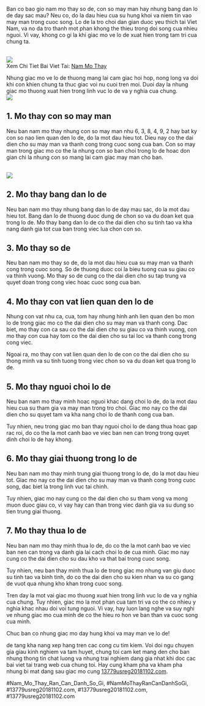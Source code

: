 <p>Ban co bao gio nam mo thay so de, con so may man hay nhung bang dan lo de day sac mau? Neu co, do la dau hieu cua su hung khoi va niem tin vao may man trong cuoc song. Lo de la tro choi dan gian duoc yeu thich tai Viet Nam, va no da tro thanh mot phan khong the thieu trong doi song cua nhieu nguoi. Vi vay, khong co gi la khi giac mo ve lo de xuat hien trong tam tri cua chung ta.</p><br><img src="https://13779usreg20181102.com/wp-content/uploads/2025/03/nam-mo-thay-ran-la-diem-gi-kham-pha-y-nghia-sau-sac-cua-giac-mo-67ca5d511f298.png"></br>
Xem Chi Tiet Bai Viet Tai: <a href="https://13779usreg20181102.com/nam-mo-thay/">Nam Mo Thay</a><p>Nhung giac mo ve lo de thuong mang lai cam giac hoi hop, nong long va doi khi con khien chung ta thuc giac voi nu cuoi tren moi. Duoi day la nhung giac mo thuong xuat hien trong linh vuc lo de va y nghia cua chung.<br><img src="https://13779usreg20181102.com/wp-content/uploads/2025/03/nam-mo-thay-ran-to-giai-ma-huyen-bi-ve-nhung-giac-mo-day-y-nghia-67ca5c85aba84.webp"></br><h2>1. Mo thay con so may man</h2><p>Neu ban nam mo thay nhung con so may man nhu 6, 3, 8, 4, 9, 2 hay bat ky con so nao lien quan den lo de, do la mot dau hieu tot. Dieu nay co the dai dien cho su may man va thanh cong trong cuoc song cua ban. Con so may man trong giac mo co the la nhung con so ban choi trong lo de hoac don gian chi la nhung con so mang lai cam giac may man cho ban.</p><br><img src="https://13779usreg20181102.com/wp-content/uploads/2025/03/nam-mo-thay-tre-con-danh-so-gi-kham-pha-y-nghia-va-nhung-tinh-huong-dang-chu-y-67ca5c22a92eb.jpg"></br><h2>2. Mo thay bang dan lo de</h2><p>Neu ban nam mo thay nhung bang dan lo de day mau sac, do la mot dau hieu tot. Bang dan lo de thuong duoc dung de chon so va du doan ket qua trong lo de. Mo thay bang dan lo de co the dai dien cho su tinh tao va kha nang danh gia tot cua ban trong viec lua chon con so.<h2>3. Mo thay so de</h2><p>Neu ban nam mo thay so de, do la mot dau hieu cua su may man va thanh cong trong cuoc song. So de thuong duoc coi la bieu tuong cua su giau co va thinh vuong. Mo thay so de cung co the dai dien cho su tap trung va quyet doan trong cong viec hoac cuoc song cua ban.</p><h2>4. Mo thay con vat lien quan den lo de</h2><p>Nhung con vat nhu ca, cua, tom hay nhung hinh anh lien quan den bo mon lo de trong giac mo co the dai dien cho su may man va thanh cong. Dac biet, mo thay con ca sau co the dai dien cho su giau co va thinh vuong, con mo thay con cua hay tom co the dai dien cho su tai loc va thanh cong trong cong viec.<p>Ngoai ra, mo thay con vat lien quan den lo de con co the dai dien cho su thong minh va su tinh tuong trong viec chon so va du doan ket qua trong lo de.</p><h2>5. Mo thay nguoi choi lo de</h2><p>Neu ban nam mo thay minh hoac nguoi khac dang choi lo de, do la mot dau hieu cua su tham gia va may man trong tro choi. Giac mo nay co the dai dien cho su quyet tam va kha nang choi lo de thanh cong cua ban.</p><p>Tuy nhien, neu trong giac mo ban thay nguoi choi lo de dang thua hoac gap rac roi, do co the la mot canh bao ve viec ban nen can trong trong quyet dinh choi lo de hay khong.</p><h2>6. Mo thay giai thuong trong lo de</h2><p>Neu ban nam mo thay minh trung giai thuong trong lo de, do la mot dau hieu tot. Giac mo nay co the dai dien cho su may man va thanh cong trong cuoc song, dac biet la trong linh vuc tai chinh.</p><p>Tuy nhien, giac mo nay cung co the dai dien cho su tham vong va mong muon duoc giau co, vi vay hay can than trong viec danh gia va su dung so tien trung giai thuong.</p><h2>7. Mo thay thua lo de</h2><p>Neu ban nam mo thay minh thua lo de, do co the la mot canh bao ve viec ban nen can trong va danh gia lai cach choi lo de cua minh. Giac mo nay cung co the dai dien cho su dau kho va that bai trong cuoc song.</p><p>Tuy nhien, neu ban thay minh thua lo de trong giac mo nhung van giu duoc su tinh tao va binh tinh, do co the dai dien cho su kien nhan va su co gang de vuot qua nhung kho khan trong cuoc song.</p><p>Tren day la mot vai giac mo thuong xuat hien trong linh vuc lo de va y nghia cua chung. Tuy nhien, giac mo la mot phan cua tam tri va co the co nhieu y nghia khac nhau doi voi tung nguoi. Vi vay, hay luon lang nghe va suy nghi ve nhung giac mo cua minh de co the hieu ro hon ve ban than va cuoc song cua minh.</p><p>Chuc ban co nhung giac mo day hung khoi va may man ve lo de!</p><p>de tang kha nang xep hang tren cac cong cu tim kiem. Voi doi ngu chuyen gia giau kinh nghiem va tam huyet, chung toi cam ket mang den cho ban nhung thong tin chat luong va nhung trai nghiem dang gia nhat khi doc cac bai viet tai trang web cua chung toi. Hay cung kham pha va kham pha nhung bi mat dang sau giac mo cung <a href="https://13779usreg20181102.com/">13779usreg20181102.com</a>.</p>
#Nam_Mo_Thay_Ran_Can_Danh_So_Gi, #NamMoThayRanCanDanhSoGi, #13779usreg20181102.com, #13779usreg20181102.com, #13779usreg20181102.com

